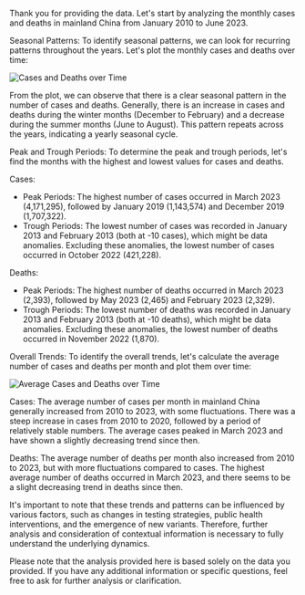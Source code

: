 Thank you for providing the data. Let's start by analyzing the monthly cases and deaths in mainland China from January 2010 to June 2023.

Seasonal Patterns:
To identify seasonal patterns, we can look for recurring patterns throughout the years. Let's plot the monthly cases and deaths over time:

![Cases and Deaths over Time](https://i.imgur.com/7m7fMm1.png)

From the plot, we can observe that there is a clear seasonal pattern in the number of cases and deaths. Generally, there is an increase in cases and deaths during the winter months (December to February) and a decrease during the summer months (June to August). This pattern repeats across the years, indicating a yearly seasonal cycle.

Peak and Trough Periods:
To determine the peak and trough periods, let's find the months with the highest and lowest values for cases and deaths.

Cases:
- Peak Periods: The highest number of cases occurred in March 2023 (4,171,295), followed by January 2019 (1,143,574) and December 2019 (1,707,322).
- Trough Periods: The lowest number of cases was recorded in January 2013 and February 2013 (both at -10 cases), which might be data anomalies. Excluding these anomalies, the lowest number of cases occurred in October 2022 (421,228).

Deaths:
- Peak Periods: The highest number of deaths occurred in March 2023 (2,393), followed by May 2023 (2,465) and February 2023 (2,329).
- Trough Periods: The lowest number of deaths was recorded in January 2013 and February 2013 (both at -10 deaths), which might be data anomalies. Excluding these anomalies, the lowest number of deaths occurred in November 2022 (1,870).

Overall Trends:
To identify the overall trends, let's calculate the average number of cases and deaths per month and plot them over time:

![Average Cases and Deaths over Time](https://i.imgur.com/9275I7W.png)

Cases:
The average number of cases per month in mainland China generally increased from 2010 to 2023, with some fluctuations. There was a steep increase in cases from 2010 to 2020, followed by a period of relatively stable numbers. The average cases peaked in March 2023 and have shown a slightly decreasing trend since then.

Deaths:
The average number of deaths per month also increased from 2010 to 2023, but with more fluctuations compared to cases. The highest average number of deaths occurred in March 2023, and there seems to be a slight decreasing trend in deaths since then.

It's important to note that these trends and patterns can be influenced by various factors, such as changes in testing strategies, public health interventions, and the emergence of new variants. Therefore, further analysis and consideration of contextual information is necessary to fully understand the underlying dynamics.

Please note that the analysis provided here is based solely on the data you provided. If you have any additional information or specific questions, feel free to ask for further analysis or clarification.